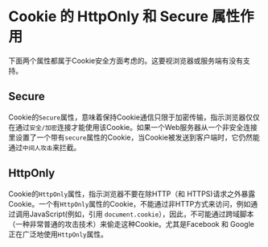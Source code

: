 # Cookie 的 HttpOnly 和 Secure 属性作用

下面两个属性都属于Cookie安全方面考虑的。这要视浏览器或服务端有没有支持。

## Secure

Cookie的`Secure`属性，意味着保持Cookie通信只限于加密传输，指示浏览器仅仅在通过`安全/加密`连接才能使用该Cookie。如果一个Web服务器从一个非安全连接里设置了一个带有`secure`属性的Cookie，当Cookie被发送到客户端时，它仍然能通过`中间人攻击`来拦截。

## HttpOnly

Cookie的`HttpOnly`属性，指示浏览器不要在除HTTP（和 HTTPS)请求之外暴露Cookie。一个有`HttpOnly`属性的Cookie，不能通过非HTTP方式来访问，例如通过调用JavaScript(例如，引用 `document.cookie`），因此，不可能通过跨域脚本（一种非常普通的攻击技术）来偷走这种Cookie。尤其是Facebook 和 Google 正在广泛地使用`HttpOnly`属性。
